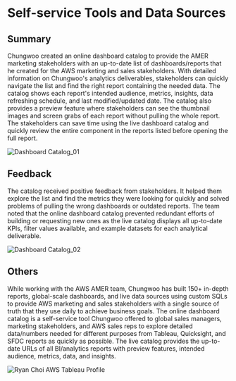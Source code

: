 <!-- Title -->
<h1 align="left">Self-service Tools and Data Sources </h1>


<h2 align="left">Summary </h2>

Chungwoo created an online dashboard catalog to provide the AMER marketing stakeholders with an up-to-date list of dashboards/reports that he created for the AWS marketing and sales stakeholders. With detailed information on Chungwoo's analytics deliverables, stakeholders can quickly navigate the list and find the right report containing the needed data. The catalog shows each report's intended audience, metrics, insights, data refreshing schedule, and last modified/updated date. The catalog also provides a preview feature where stakeholders can see the thumbnail images and screen grabs of each report without pulling the whole report. The stakeholders can save time using the live dashboard catalog and quickly review the entire component in the reports listed before opening the full report.

![Dashboard Catalog_01](https://github.com/ryavse11/ryan_choi_portfolio/assets/151677676/adf7d711-6a2c-4e59-9eb1-769910de2dfd)


<h2 align="left">Feedback </h2>

The catalog received positive feedback from stakeholders. It helped them explore the list and find the metrics they were looking for quickly and solved problems of pulling the wrong dashboards or outdated reports. The team noted that the online dashboard catalog prevented redundant efforts of building or requesting new ones as the live catalog displays all up-to-date KPIs, filter values available, and example datasets for each analytical deliverable.  

![Dashboard Catalog_02](https://github.com/ryavse11/ryan_choi_portfolio/assets/151677676/c73d4b82-46da-429c-a255-d1f7a6514d91)

<h2 align="left">Others </h2>

While working with the AWS AMER team, Chungwoo has built 150+ in-depth reports, global-scale dashboards, and live data sources using custom SQLs to provide AWS marketing and sales stakeholders with a single source of truth that they use daily to achieve business goals. The online dashboard catalog is a self-service tool Chungwoo offered to global sales managers, marketing stakeholders, and AWS sales reps to explore detailed data/numbers needed for different purposes from Tableau, Quicksight, and SFDC reports as quickly as possible. The live catalog provides the up-to-date URLs of all BI/analytics reports with preview features, intended audience, metrics, data, and insights.

![Ryan Choi AWS Tableau Profile](https://github.com/ryavse11/ryan_choi_portfolio/assets/151677676/3178ffe0-b1ed-41e3-bcd4-13b0e912fb77)
